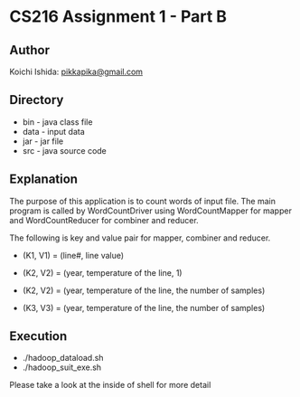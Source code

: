# CS216 Assignment 1 - Part B

## Author
Koichi Ishida: pikkapika@gmail.com

## Directory
* bin - java class file 
* data - input data
* jar - jar file
* src - java source code

## Explanation
The purpose of this application is to count words of input file.
The main program is called by WordCountDriver using WordCountMapper for mapper and WordCountReducer for combiner and reducer. 

The following is key and value pair for mapper, combiner and reducer.

* (K1, V1) = (line#, line value)
* (K2, V2) = (year, temperature of the line, 1)

* (K2, V2) = (year, temperature of the line, the number of samples)
* (K3, V3) = (year, temperature of the line, the number of samples)

## Execution
* ./hadoop_dataload.sh
* ./hadoop_suit_exe.sh

Please take a look at the inside of shell for more detail
